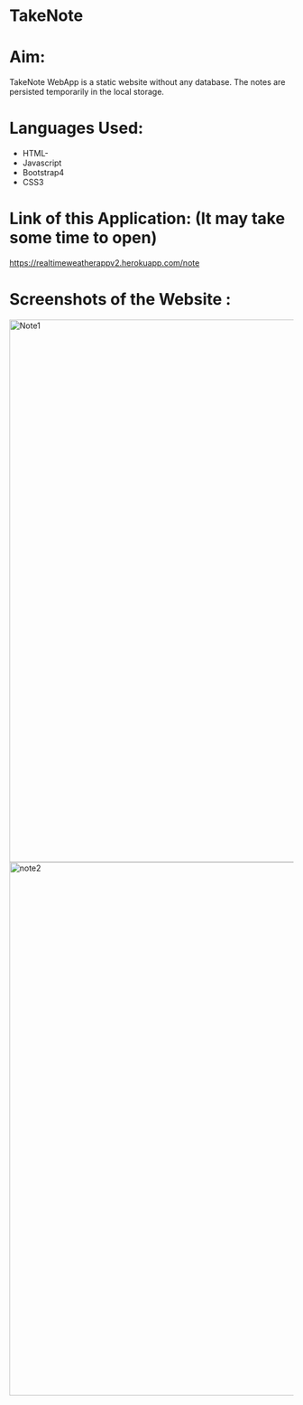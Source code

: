 # TakeNote

# Aim:
TakeNote WebApp is a static website without any database. The notes are persisted temporarily in the local storage.

# Languages Used: 
- HTML-
- Javascript
- Bootstrap4
- CSS3

# Link of this Application: (It may take some time to open)

https://realtimeweatherappv2.herokuapp.com/note

# Screenshots of the Website :

<img width="960" alt="Note1" src="https://user-images.githubusercontent.com/60184336/122882137-81e8cd80-d359-11eb-9baa-1df2ba7acf71.PNG">


<img width="944" alt="note2" src="https://user-images.githubusercontent.com/60184336/122882086-772e3880-d359-11eb-8554-dd62ca0f45aa.PNG">



